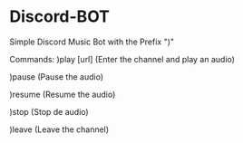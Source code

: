 # Discord-BOT


Simple Discord Music Bot with the Prefix ")"

Commands:
)play [url] (Enter the channel and play an audio)

)pause (Pause the audio)

)resume (Resume the audio)

)stop (Stop de audio)

)leave (Leave the channel)
